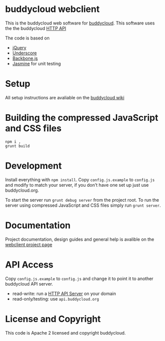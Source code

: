 buddycloud webclient
====================

This is the buddycloud web software for [buddycloud](http://buddycloud.com/).
This software uses the the buddycloud [HTTP API](https://github.com/buddycloud/buddycloud-http-api)

The code is based on 
* [jQuery](http://jquery.com/)
* [Underscore](http://underscorejs.org/) 
* [Backbone.js](http://backbonejs.org/)
* [Jasmine](http://pivotal.github.com/jasmine/) for unit testing

Setup
=====

All setup instructions are avaliable on the [buddycloud wiki](https://buddycloud.org/wiki/Install#buddycloud_webclient_setup)

Building the compressed JavaScript and CSS files
================================================

```
npm i ,
grunt build
```

Development
===========
Install everything with `npm install`. Copy `config.js.example` to `config.js` and modify to match your server, if you don't have one set up just use buddycloud.org. 

To start the server run `grunt debug server` from the project root.
To run the server using compressed JavaScript and CSS files simply run `grunt server`.

Documentation
=============

Project documentation, design guides and general help is avalible on the [webclient project page](https://buddycloud.org/wiki/Buddycloud_web_client)

API Access
==========

Copy `config.js.example` to `config.js` and change it to point it to another buddycloud API server.
* read-write: run a [HTTP API Server](https://github.com/buddycloud/buddycloud-http-api) on your domain
* read-only/testing: use `api.buddycloud.org`

License and Copyright
=====================

This code is Apache 2 licensed and copyright buddycloud.
